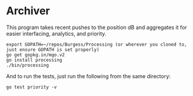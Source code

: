 # Archiver

This program takes recent pushes to the position dB and aggregates it for easier interfacing, analytics, and priority.
```
export GOPATH=~/repos/Burgess/Processing (or wherever you cloned to, just ensure GOPATH is set properly)
go get gopkg.in/mgo.v2
go install processing
./bin/processing
```

And to run the tests, just run the following from the same directory:
```
go test priority -v
```
